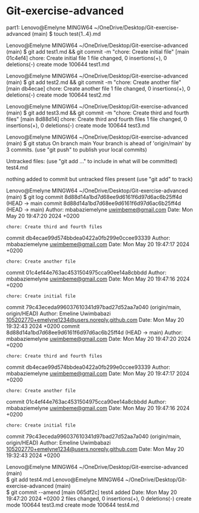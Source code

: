 # Git-exercise-advanced

part1:
Lenovo@Emelyne MINGW64 ~/OneDrive/Desktop/Git-exercise-advanced (main) 
$ touch test{1..4}.md

Lenovo@Emelyne MINGW64 ~/OneDrive/Desktop/Git-exercise-advanced (main)
$ git add test1.md && git commit -m "chore: Create initial file"
[main 01c4ef4] chore: Create initial file
 1 file changed, 0 insertions(+), 0 deletions(-)
 create mode 100644 test1.md

Lenovo@Emelyne MINGW64 ~/OneDrive/Desktop/Git-exercise-advanced (main) 
$ git add test2.md && git commit -m "chore: Create another file"       
[main db4ecae] chore: Create another file
 1 file changed, 0 insertions(+), 0 deletions(-)
 create mode 100644 test2.md

Lenovo@Emelyne MINGW64 ~/OneDrive/Desktop/Git-exercise-advanced (main) 
$ git add test3.md && git commit -m "chore: Create third and fourth files"
[main 8d88d14] chore: Create third and fourth files
 1 file changed, 0 insertions(+), 0 deletions(-)
 create mode 100644 test3.md

Lenovo@Emelyne MINGW64 ~/OneDrive/Desktop/Git-exercise-advanced (main) 
$ git status
On branch main
Your branch is ahead of 'origin/main' by 3 commits.
  (use "git push" to publish your local commits)

Untracked files:
  (use "git add <file>..." to include in what will be committed)
        test4.md

nothing added to commit but untracked files present (use "git add" to track)

Lenovo@Emelyne MINGW64 ~/OneDrive/Desktop/Git-exercise-advanced (main) 
$ git log
commit 8d88d14a1bd7d68ee9d6161f6d97d6ac6b25ff4d (HEAD -> main
commit 8d88d14a1bd7d68ee9d6161f6d97d6ac6b25ff4d (HEAD -> main)
Author: mbabaziemelyne <uwimbeme@gmail.com>
Date:   Mon May 20 19:47:20 2024 +0200

    chore: Create third and fourth files

commit db4ecae99d574bbdea0422a0fb299e0ccee93339
Author: mbabaziemelyne <uwimbeme@gmail.com>
Date:   Mon May 20 19:47:17 2024 +0200

    chore: Create another file

commit 01c4ef44e763ac4531504975cca90ee14a8cbbdd
Author: mbabaziemelyne <uwimbeme@gmail.com>
Date:   Mon May 20 19:47:16 2024 +0200

    chore: Create initial file

commit 79c43eceda996037610341d97bad27d52aa7a040 (origin/main, origin/HEAD)
Author: Emeline Uwimbabazi <105202770+emelyne1234@users.noreply.github.com>
Date:   Mon May 20 19:32:43 2024 +0200
commit 8d88d14a1bd7d68ee9d6161f6d97d6ac6b25ff4d (HEAD -> main)
Author: mbabaziemelyne <uwimbeme@gmail.com>
Date:   Mon May 20 19:47:20 2024 +0200

    chore: Create third and fourth files

commit db4ecae99d574bbdea0422a0fb299e0ccee93339
Author: mbabaziemelyne <uwimbeme@gmail.com>
Date:   Mon May 20 19:47:17 2024 +0200

    chore: Create another file

commit 01c4ef44e763ac4531504975cca90ee14a8cbbdd
Author: mbabaziemelyne <uwimbeme@gmail.com>
Date:   Mon May 20 19:47:16 2024 +0200

    chore: Create initial file

commit 79c43eceda996037610341d97bad27d52aa7a040 (origin/main, origin/HEAD)
Author: Emeline Uwimbabazi <105202770+emelyne1234@users.noreply.github.com>
Date:   Mon May 20 19:32:43 2024 +0200

Lenovo@Emelyne MINGW64 ~/OneDrive/Desktop/Git-exercise-advanced (main)     
$ git add test4.md
Lenovo@Emelyne MINGW64 ~/OneDrive/Desktop/Git-exercise-advanced (main)     
$ git commit --amend
[main 065df2c] test4 added
 Date: Mon May 20 19:47:20 2024 +0200
 2 files changed, 0 insertions(+), 0 deletions(-)
 create mode 100644 test3.md
 create mode 100644 test4.md